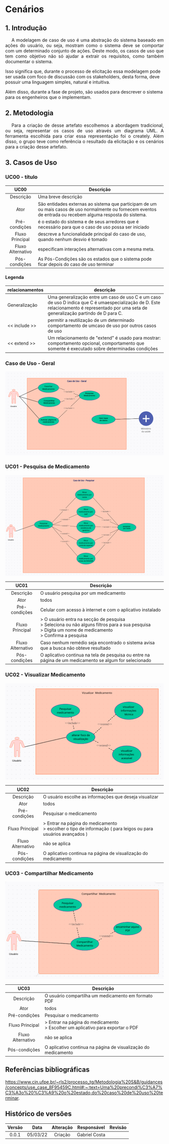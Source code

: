 # Cenários

## 1. Introdução

<p style="text-indent: 20px; text-align: justify">
A modelagem de caso de uso é uma abstração do sistema baseado em ações do usuário, ou seja, mostram como o sistema
deve se comportar com um determinado conjunto de ações.  Deste modo, os casos de uso que tem como objetivo não só ajudar
a extrair os requisitos, como também documentar o sistema. 

Isso significa que, durante o processo de elicitação essa modelagem pode ser usada com foco de discussão com os stakeholders, 
desta forma, deve possuir uma linguagem simples, natural e intuitiva. 

Além disso, durante a fase de projeto, são usados para descrever o sistema para os engenheiros que o implementam. 
</p>

## 2. Metodologia
<p style="text-indent: 20px; text-align: justify">
Para a criação de desse artefato escolhemos a abordagem tradicional, ou seja, representar os casos de uso através um diagrama UML.
A ferramenta escolhida para criar essa representação foi o creately. Além disso, o grupo teve como referência o resultado da elicitação e os 
cenários para a criação desse artefato.  
</p>

## 3. Casos de Uso
### UC00 - título
|UC00|Descrição|
|       :-:                   |--|
|Descrição        |Uma breve descrição |
|Ator             |São entidades externas ao sistema que participam de um ou mais casos de uso normalmente ou fornecem eventos de entrada ou recebem alguma resposta do sistema.|
|Pré-condições    |é o estado do sistema e de seus arredores que é necessário para que o caso de uso possa ser iniciado|
|Fluxo Principal  |descreve a funcionalidade principal do caso de uso, quando nenhum desvio é tomado   |
|Fluxo Alternativo|especificam interações alternativas com a mesma meta.|
|Pós-condições    |As Pós-Condições são os estados que o sistema pode ficar depois do caso de uso terminar   |

#### Legenda


| relacionamentos          | descrição |
| --------      | -------- |
| Generalização | Uma generalização entre um caso de uso C e um caso de uso D indica que C é umaespecialização de D. Este relacionamento é representado por uma seta de generalização partindo de D para C.   |
|  << include >>  |permitir a reutilização de um determinado comportamento de umcaso de uso por outros casos de uso |
|  << extend >>  | Um relacionamento de "extend" é usado para mostrar: comportamento opcional, comportamento que somente é executado sobre determinadas condições|


<!-- link dos para ediar os casos https://app.creately.com/d/Qv2g5exxYgb/edit -->
### Caso de Uso - Geral
 <p align="center">
  <img src="../assets/usecase000.png" alt="MedSus"/>
</p>

### UC01 - Pesquisa de Medicamento

 <p align="center">
  <img src="../assets/usecase001.png" alt="MedSus"/>
</p>

|UC01|Descrição|
|       :-:                   |--|
|Descrição        |O usuário pesquisa por um medicamento   |
|Ator             |todos|
|Pré-condições    |Celular com acesso à internet e com o aplicativo instalado   |
|Fluxo Principal  | >  O usuário entra na secção de pesquisa <br> > Seleciona ou não alguns filtros para a sua pesquisa   <br> > Digita um nome de medicamento <br> > Confirma a pesquisa |
|Fluxo Alternativo|Caso nenhum remédio seja encontrado o sistema avisa que a busca não obteve resultado  |
|Pós-condições    |O aplicativo continua na tela de pesquisa ou entre na página de um medicamento se algum for selecionado|


### UC02 - Visualizar Medicamento

 <p align="center">
  <img src="../assets/usecase002.png" alt="MedSus"/>
</p>


|UC02|Descrição|
|       :-:                   |--|
|Descrição        | O usuário escolhe as informações que deseja visualizar |
|Ator             |todos|
|Pré-condições    | Pesquisar o medicamento |
|Fluxo Principal  | > Entrar na página do medicamento <br> >  escolher o tipo de informação ( para leigos ou para usuários avançados )|
|Fluxo Alternativo| não se aplica |
|Pós-condições    | O aplicativo continua na página de visualização do medicamento |


### UC03 - Compartilhar Medicamento

 <p align="center">
  <img src="../assets/usecase003.png" alt="MedSus"/>
</p>

|UC03|Descrição|
|       :-:                   |--|
|Descrição        | O usuário compartilha um medicamento em formato PDF|
|Ator             |todos|
|Pré-condições    | Pesquisar o medicamento |
|Fluxo Principal  | > Entrar na página do medicamento <br> > Escolher um aplicativo para exportar o PDF   |
|Fluxo Alternativo| não se aplica |
|Pós-condições    | O aplicativo continua na página de visualização do medicamento |

## Referências bibliográficas

https://www.cin.ufpe.br/~rls2/processo_tg/Metodologia%20S&B/guidances/concepts/use_case_8F95459C.html#:~:text=Uma%20precondi%C3%A7%C3%A3o%20%C3%A9%20o%20estado,do%20caso%20de%20uso%20terminar.

## Histórico de versões

| Versão  |   Data   |                        Alteração                         | Responsável   |    Revisão    |
| :-----: | :------: | :------------------------------------------------------: | :---------:   | :-----------: |
|  0.0.1  | 05/03/22 |                         Criação                          | Gabriel Costa |         |
